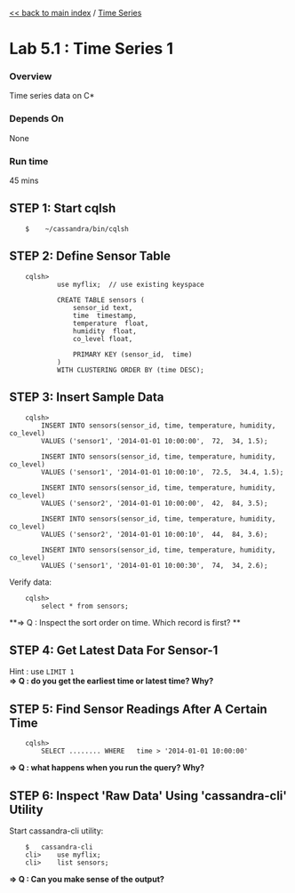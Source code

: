<link rel='stylesheet' href='../assets/css/main.css'/>

[<< back to main index](../README.md) / [Time Series](README.md) 

Lab 5.1 : Time Series 1
====================

### Overview
Time series data on C*

### Depends On 
None

### Run time
45 mins



## STEP 1: Start cqlsh
```
    $    ~/cassandra/bin/cqlsh
```


## STEP 2: Define Sensor Table
```
    cqlsh>
            use myflix;  // use existing keyspace

            CREATE TABLE sensors (
                sensor_id text,
                time  timestamp,
                temperature  float,
                humidity  float,
                co_level float,

                PRIMARY KEY (sensor_id,  time)
            )
            WITH CLUSTERING ORDER BY (time DESC);
```

## STEP 3:  Insert Sample Data
```
    cqlsh>
        INSERT INTO sensors(sensor_id, time, temperature, humidity, co_level)
        VALUES ('sensor1', '2014-01-01 10:00:00',  72,  34, 1.5);

        INSERT INTO sensors(sensor_id, time, temperature, humidity, co_level)
        VALUES ('sensor1', '2014-01-01 10:00:10',  72.5,  34.4, 1.5);

        INSERT INTO sensors(sensor_id, time, temperature, humidity, co_level)
        VALUES ('sensor2', '2014-01-01 10:00:00',  42,  84, 3.5);

        INSERT INTO sensors(sensor_id, time, temperature, humidity, co_level)
        VALUES ('sensor2', '2014-01-01 10:00:10',  44,  84, 3.6);

        INSERT INTO sensors(sensor_id, time, temperature, humidity, co_level)
        VALUES ('sensor1', '2014-01-01 10:00:30',  74,  34, 2.6);
```

Verify data:
```
    cqlsh>   
        select * from sensors;
```

**=> Q : Inspect the sort order  on time.  Which record is first? ** 


## STEP 4:  Get Latest Data For Sensor-1
Hint : use `LIMIT 1`  
**=> Q : do you get the earliest time or latest time?  Why?** 


## STEP 5:  Find Sensor Readings After A Certain Time
```
    cqlsh>   
        SELECT ........ WHERE   time > '2014-01-01 10:00:00'
```

**=> Q : what happens when you run the query?  Why?**


## STEP 6:  Inspect 'Raw Data' Using 'cassandra-cli' Utility
Start cassandra-cli utility:
```
    $   cassandra-cli
    cli>    use myflix;
    cli>    list sensors;
```

**=> Q :  Can you make sense of the output?**


